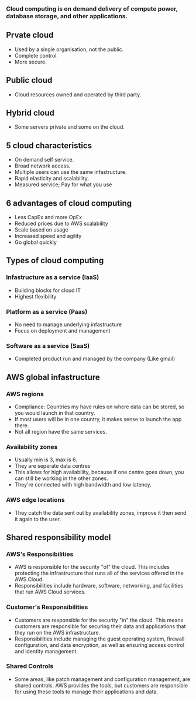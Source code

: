 ### Cloud computing is on demand delivery of compute power, database storage, and other applications. 
## Prvate cloud
- Used by a single organisation, not the public. 
- Complete control.
- More secure.
## Public cloud
- Cloud resources owned and operated by third party.
## Hybrid cloud
- Some servers private and some on the cloud.

## 5 cloud characteristics
- On demand self service.
- Broad network access.
- Multiple users can use the same infastructure.
- Rapid elasticity and scalability.
- Measured service; Pay for what you use

## 6 advantages of cloud computing
- Less CapEx and more OpEx
- Reduced prices due to AWS scalability
- Scale based on usage
- Increased speed and agility
- Go global quickly

## Types of cloud computing
### Infastructure as a service (IaaS)
- Building blocks for cloud IT
- Highest flexibility

### Platform as a service (Paas)
- No need to manage underlying infastructure
- Focus on deployment and management 

### Software as a service (SaaS)
- Completed product run and managed by the company (Like gmail)

## AWS global infastructure
### AWS regions
- Compliance: Countries my have rules on where data can be stored, so you would launch in that country.
- If most users will be in one country, it makes sense to launch the app there.
- Not all region have the same services.

### Availability zones
- Usually min is 3, max is 6.
- They are seperate data centres
- This allows for high availability, because if one centre goes down, you can still be working in the other zones. 
- They're connected with high bandwidth and low latency.

### AWS edge locations
- They catch the data sent out by availability zones, improve it then send it again to the user. 

## Shared responsibility model
### AWS's Responsibilities
- AWS is responsible for the security "of" the cloud. This includes protecting the infrastructure that runs all of the services offered in the AWS Cloud. 
- Responsibilities include hardware, software, networking, and facilities that run AWS Cloud services.

### Customer's Responsibilities
- Customers are responsible for the security "in" the cloud. This means customers are responsible for securing their data and applications that they run on the AWS infrastructure. 
- Responsibilities include managing the guest operating system, firewall configuration, and data encryption, as well as ensuring access control and identity management.
### Shared Controls
- Some areas, like patch management and configuration management, are shared controls. AWS provides the tools, but customers are responsible for using these tools to manage their applications and data.